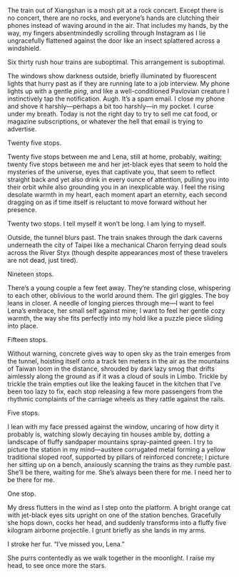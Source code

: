 <!--
.. title: Platform Two to Tamsui
.. slug: platform-two-to-tamsui
.. date: 2024-07-20 22:45:12 UTC-04:00
.. tags: 
.. category: 
.. link: 
.. description: 
.. type: text
-->

The train out of Xiangshan is a mosh pit at a rock concert. Except there is no concert, there are no rocks, and everyone’s hands are clutching their phones instead of waving around in the air. That includes my hands, by the way, my fingers absentmindedly scrolling through Instagram as I lie ungracefully flattened against the door like an insect splattered across a windshield.
<!--TEASER_END-->
Six thirty rush hour trains are suboptimal. This arrangement is suboptimal.

The windows show darkness outside, briefly illuminated by fluorescent lights that hurry past as if they are running late to a job interview. My phone lights up with a gentle *ping*, and like a well-conditioned Pavlovian creature I instinctively tap the notification. Augh. It’s a spam email. I close my phone and shove it harshly―perhaps a bit too harshly―in my pocket. I curse under my breath. Today is not the right day to try to sell me cat food, or magazine subscriptions, or whatever the hell that email is trying to advertise.

Twenty five stops.

Twenty five stops between me and Lena, still at home, probably, waiting; twenty five stops between me and her jet-black eyes that seem to hold the mysteries of the universe, eyes that captivate you, that seem to reflect straight back and yet also drink in every ounce of attention, pulling you into their orbit while also grounding you in an inexplicable way. I feel the rising desolate warmth in my heart, each moment apart an eternity, each second dragging on as if time itself is reluctant to move forward without her presence.

Twenty two stops. I tell myself it won’t be long. I am lying to myself. 

Outside, the tunnel blurs past. The train snakes through the dark caverns underneath the city of Taipei like a mechanical Charon ferrying dead souls across the River Styx (though despite appearances most of these travelers are not dead, just tired).

Nineteen stops.

There’s a young couple a few feet away. They’re standing close, whispering to each other, oblivious to the world around them. The girl giggles. The boy leans in closer. A needle of longing pierces through me―I want to feel Lena’s embrace, her small self against mine; I want to feel her gentle cozy warmth, the way she fits perfectly into my hold like a puzzle piece sliding into place.

Fifteen stops.

Without warning, concrete gives way to open sky as the train emerges from the tunnel, hoisting itself onto a track ten meters in the air as the mountains of Taiwan loom in the distance, shrouded by dark lazy smog that drifts aimlessly along the ground as if it was a cloud of souls in Limbo. Trickle by trickle the train empties out like the leaking faucet in the kitchen that I’ve been too lazy to fix, each stop releasing a few more passengers from the rhythmic complaints of the carriage wheels as they rattle against the rails.

Five stops.

I lean with my face pressed against the window, uncaring of how dirty it probably is, watching slowly decaying tin houses amble by, dotting a landscape of fluffy sandpaper mountains spray-painted green. I try to picture the station in my mind—austere corrugated metal forming a yellow traditional sloped roof, supported by pillars of reinforced concrete; I picture her sitting up on a bench, anxiously scanning the trains as they rumble past. She’ll be there, waiting for me. She’s always been there for me. I need her to be there for me.

One stop.

My dress flutters in the wind as I step onto the platform. A bright orange cat with jet-black eyes sits upright on one of the station benches. Gracefully she hops down, cocks her head, and suddenly transforms into a fluffy five kilogram airborne projectile. I grunt briefly as she lands in my arms.

I stroke her fur. “I’ve missed you, Lena.”

She purrs contentedly as we walk together in the moonlight. I raise my head, to see once more the stars.
